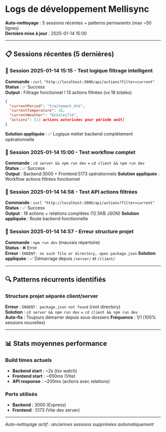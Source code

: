 # Logs de développement Mellisync

**Auto-nettoyage** : 5 sessions récentes + patterns permanents (max ~50 lignes)  
**Dernière mise à jour** : 2025-01-14 15:00

---

## 📋 Sessions récentes (5 dernières)

### 🔄 Session 2025-01-14 15:15 - Test logique filtrage intelligent 
**Commande** : `curl "http://localhost:3000/api/actions?filter=current"`  
**Status** : ✅ Success  
**Output** : Filtrage fonctionnel ! 13 actions filtrées (vs 18 totales)
```json
{
  "currentPeriod": "traitement_été",
  "currentTemperature": 18,
  "currentWeather": "Ensoleillé", 
  "actions": [13 actions autorisées pour période août]
}
```
**Solution appliquée** : ✅ Logique métier backend complètement opérationnelle

### 🔄 Session 2025-01-14 15:00 - Test workflow complet
**Commande** : `cd server && npm run dev` + `cd client && npm run dev`  
**Status** : ✅ Success  
**Output** : Backend:3000 + Frontend:5173 opérationnels
**Solution appliquée** : Workflow actions filtrées fonctionnel

### 🔄 Session 2025-01-14 14:58 - Test API actions filtrées
**Commande** : `curl "http://localhost:3000/api/actions?filter=current"`  
**Status** : ✅ Success  
**Output** : 18 actions + relations complètes (12.5KB JSON)
**Solution appliquée** : Route backend fonctionnelle

### 🔄 Session 2025-01-14 14:57 - Erreur structure projet
**Commande** : `npm run dev` (mauvais répertoire)  
**Status** : ❌ Error  
**Erreur** : `ENOENT: no such file or directory, open package.json`
**Solution appliquée** : ✅ Démarrage depuis `/server/` et `/client/`

---

## 🔍 Patterns récurrents identifiés

### Structure projet séparée client/server
**Erreur** : `ENOENT: package.json not found` (root directory)  
**Solution** : `cd server && npm run dev` + `cd client && npm run dev`  
**Auto-fix** : Toujours démarrer depuis sous-dossiers
**Fréquence** : 1/1 (100% sessions nouvelles)

---

## 📊 Stats moyennes performance

### Build times actuels
- **Backend start** : ~2s (tsx watch)
- **Frontend start** : ~650ms (Vite)  
- **API response** : ~200ms (actions avec relations)

### Ports utilisés
- **Backend** : 3000 (Express)
- **Frontend** : 5173 (Vite dev server)

---

*Auto-nettoyage actif : anciennes sessions supprimées automatiquement*